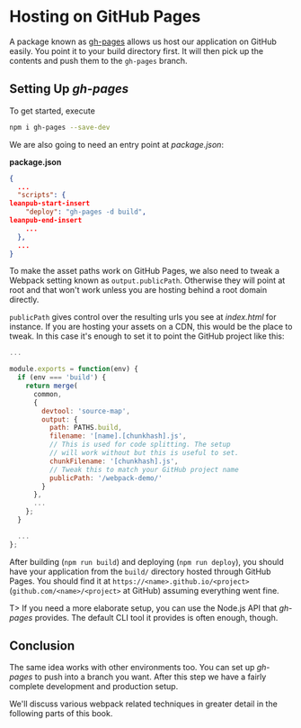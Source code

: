 # Hosting on GitHub Pages

A package known as [gh-pages](https://www.npmjs.com/package/gh-pages) allows us host our application on GitHub easily. You point it to your build directory first. It will then pick up the contents and push them to the `gh-pages` branch.

## Setting Up *gh-pages*

To get started, execute

```bash
npm i gh-pages --save-dev
```

We are also going to need an entry point at *package.json*:

**package.json**

```json
{
  ...
  "scripts": {
leanpub-start-insert
    "deploy": "gh-pages -d build",
leanpub-end-insert
    ...
  },
  ...
}
```

To make the asset paths work on GitHub Pages, we also need to tweak a Webpack setting known as `output.publicPath`. Otherwise they will point at root and that won't work unless you are hosting behind a root domain directly.

`publicPath` gives control over the resulting urls you see at *index.html* for instance. If you are hosting your assets on a CDN, this would be the place to tweak. In this case it's enough to set it to point the GitHub project like this:

```javascript
...

module.exports = function(env) {
  if (env === 'build') {
    return merge(
      common,
      {
        devtool: 'source-map',
        output: {
          path: PATHS.build,
          filename: '[name].[chunkhash].js',
          // This is used for code splitting. The setup
          // will work without but this is useful to set.
          chunkFilename: '[chunkhash].js',
          // Tweak this to match your GitHub project name
          publicPath: '/webpack-demo/'
        }
      },
      ...
    };
  }

  ...
};
```

After building (`npm run build`) and deploying (`npm run deploy`), you should have your application from the `build/` directory hosted through GitHub Pages. You should find it at `https://<name>.github.io/<project>` (`github.com/<name>/<project>` at GitHub) assuming everything went fine.

T> If you need a more elaborate setup, you can use the Node.js API that *gh-pages* provides. The default CLI tool it provides is often enough, though.

## Conclusion

The same idea works with other environments too. You can set up *gh-pages* to push into a branch you want. After this step we have a fairly complete development and production setup.

We'll discuss various webpack related techniques in greater detail in the following parts of this book.
